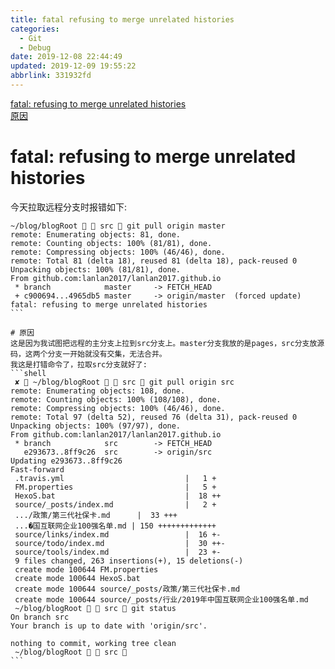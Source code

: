 ```yaml
---
title: fatal refusing to merge unrelated histories
categories: 
  - Git
  - Debug
date: 2019-12-08 22:44:49
updated: 2019-12-09 19:55:22
abbrlink: 331932fd
---
```

<div id='my_toc'><a href="/blog/331932fd/#fatal-refusing-to-merge-unrelated-histories">fatal: refusing to merge unrelated histories</a><br/><a href="/blog/331932fd/#原因">原因</a><br/></div><!--more-->
<script>if (navigator.platform.search('arm')==-1){document.getElementById('my_toc').style.display = 'none';}
var e,p = document.getElementsByTagName('p');while (p.length>0) {e = p[0];e.parentElement.removeChild(e);}
</script>

<!--end-->
# fatal: refusing to merge unrelated histories
今天拉取远程分支时报错如下:
````shell
~/blog/blogRoot   src  git pull origin master
remote: Enumerating objects: 81, done.
remote: Counting objects: 100% (81/81), done.
remote: Compressing objects: 100% (46/46), done.
remote: Total 81 (delta 18), reused 81 (delta 18), pack-reused 0
Unpacking objects: 100% (81/81), done.
From github.com:lanlan2017/lanlan2017.github.io
 * branch            master     -> FETCH_HEAD
 + c900694...4965db5 master     -> origin/master  (forced update)
fatal: refusing to merge unrelated histories
```

# 原因
这是因为我试图把远程的主分支上拉到src分支上。master分支我放的是pages，src分支放源码，这两个分支一开始就没有交集，无法合并。
我这是打错命令了，拉取src分支就好了:
```shell
 ✘  ~/blog/blogRoot   src  git pull origin src
remote: Enumerating objects: 108, done.
remote: Counting objects: 100% (108/108), done.
remote: Compressing objects: 100% (46/46), done.
remote: Total 97 (delta 52), reused 76 (delta 31), pack-reused 0
Unpacking objects: 100% (97/97), done.
From github.com:lanlan2017/lanlan2017.github.io
 * branch            src        -> FETCH_HEAD
   e293673..8ff9c26  src        -> origin/src
Updating e293673..8ff9c26
Fast-forward
 .travis.yml                           |   1 +
 FM.properties                         |   5 +
 HexoS.bat                             |  18 ++
 source/_posts/index.md                |   2 +
 .../政策/第三代社保卡.md      |  33 +++
 ...�国互联网企业100强名单.md | 150 +++++++++++++
 source/links/index.md                 |  16 +-
 source/todo/index.md                  |  30 ++-
 source/tools/index.md                 |  23 +-
 9 files changed, 263 insertions(+), 15 deletions(-)
 create mode 100644 FM.properties
 create mode 100644 HexoS.bat
 create mode 100644 source/_posts/政策/第三代社保卡.md
 create mode 100644 source/_posts/行业/2019年中国互联网企业100强名单.md
 ~/blog/blogRoot   src  git status
On branch src
Your branch is up to date with 'origin/src'.

nothing to commit, working tree clean
 ~/blog/blogRoot   src 
```
